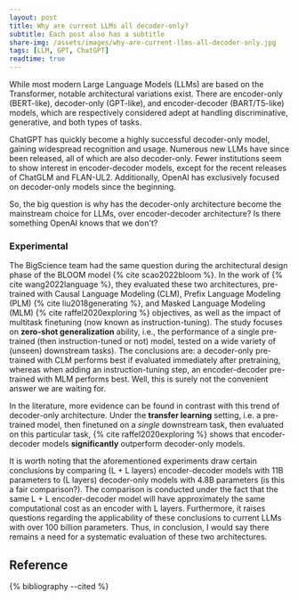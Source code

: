 ```yaml
---
layout: post
title: Why are current LLMs all decoder-only?
subtitle: Each post also has a subtitle
share-img: /assets/images/why-are-current-llms-all-decoder-only.jpg
tags: [LLM, GPT, ChatGPT]
readtime: true
---
```


While most modern Large Language Models (LLMs) are based on the Transformer, notable architectural variations exist. There are encoder-only (BERT-like), decoder-only (GPT-like), and encoder-decoder (BART/T5-like) models, which are respectively considered adept at handling discriminative, generative, and both types of tasks. 

ChatGPT has quickly become a highly successful decoder-only model, gaining widespread recognition and usage. Numerous new LLMs have since been released, all of which are also decoder-only.
Fewer institutions seem to show interest in encoder-decoder models, except for the recent releases of ChatGLM and FLAN-UL2. Additionally, OpenAI has exclusively focused on decoder-only models since the beginning.

So, the big question is why has the decoder-only architecture become the mainstream choice for LLMs, over encoder-decoder architecture? Is there something OpenAI knows that we don't? 

### Experimental 

The BigScience team had the same question during the architectural design phase of the BLOOM model {% cite scao2022bloom %}. In the work of {% cite wang2022language %}, they evaluated these two architectures, pre-trained with Causal Language Modeling (CLM), Prefix Language Modeling (PLM) {% cite liu2018generating %}, and Masked Language Modeling (MLM) {% cite raffel2020exploring %} objectives, as well as the impact of multitask finetuning (now known as instruction-tuning). The study focuses on **zero-shot generalization** ability, i.e., the performance of a single pre-trained (then instruction-tuned or not) model, tested on a wide variety of (unseen) downstream tasks). The conclusions are: a decoder-only pre-trained with CLM performs best if evaluated immediately after pretraining, whereas when adding an instruction-tuning step, an encoder-decoder pre-trained with MLM performs best. Well, this is surely not the convenient answer we are waiting for.

In the literature, more evidence can be found in contrast with this trend of decoder-only architecture. Under the **transfer learning** setting, i.e. a pre-trained model, then finetuned on a *single* downstream task, then evaluated on this particular task, {% cite raffel2020exploring %} shows that encoder-decoder models **significantly** outperform decoder-only models. 
<!---
Sanh et al. [2021] proposed a multitask finetuned encoder-decoder LLM that outperforms decoder-only models on zero-shot generalization, despite being an order of magnitude smaller.
-->

It is worth noting that the aforementioned experiments draw certain conclusions by comparing (L + L layers) encoder-decoder models with 11B parameters to (L layers) decoder-only models with 4.8B parameters (is this a fair comparison?). The comparison is conducted under the fact that the same L + L encoder-decoder model will have approximately the same computational cost as an encoder with L layers.
Furthermore, it raises questions regarding the applicability of these conclusions to current LLMs with over 100 billion parameters. Thus, in conclusion, I would say there remains a need for a systematic evaluation of these two architectures.

Reference
---
{% bibliography --cited %}
